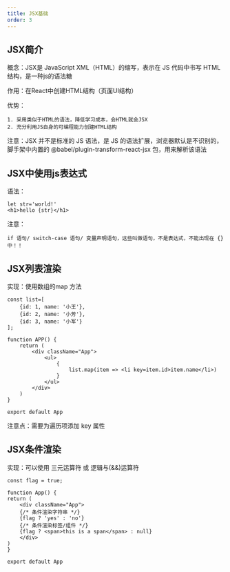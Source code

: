 ```yaml
---
title: JSX基础
order: 3
---
```


## JSX简介

概念：JSX是 JavaScript XML（HTML）的缩写，表示在 JS 代码中书写 HTML 结构，是一种js的语法糖

作用：在React中创建HTML结构（页面UI结构）

优势：

    1. 采用类似于HTML的语法，降低学习成本，会HTML就会JSX
    2. 充分利用JS自身的可编程能力创建HTML结构

注意：JSX 并不是标准的 JS 语法，是 JS 的语法扩展，浏览器默认是不识别的，脚手架中内置的 @babel/plugin-transform-react-jsx 包，用来解析该语法

## JSX中使用js表达式

语法：

    let str='world!'
    <h1>hello {str}</h1>

注意：

    if 语句/ switch-case 语句/ 变量声明语句，这些叫做语句，不是表达式，不能出现在 {} 中！！

## JSX列表渲染

实现：使用数组的map 方法

    const list=[
        {id: 1, name: '小王'},
        {id: 2, name: '小芳'},
        {id: 3, name: '小军'}
    ];

    function APP() {
        return (
            <div className="App">
                <ul>
                    {
                        list.map(item => <li key=item.id>item.name</li>)
                    }
                </ul>
            </div>
        )
    }

    export default App

注意点：需要为遍历项添加 key 属性

## JSX条件渲染

实现：可以使用 三元运算符 或   逻辑与(&&)运算符

    const flag = true;

    function App() {
    return (
        <div className="App">
        {/* 条件渲染字符串 */}
        {flag ? 'yes' : 'no'}
        {/* 条件渲染标签/组件 */}
        {flag ? <span>this is a span</span> : null}
        </div>
    )
    }

    export default App